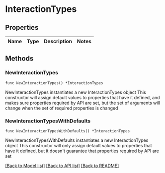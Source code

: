 # InteractionTypes

## Properties

Name | Type | Description | Notes
------------ | ------------- | ------------- | -------------

## Methods

### NewInteractionTypes

`func NewInteractionTypes() *InteractionTypes`

NewInteractionTypes instantiates a new InteractionTypes object
This constructor will assign default values to properties that have it defined,
and makes sure properties required by API are set, but the set of arguments
will change when the set of required properties is changed

### NewInteractionTypesWithDefaults

`func NewInteractionTypesWithDefaults() *InteractionTypes`

NewInteractionTypesWithDefaults instantiates a new InteractionTypes object
This constructor will only assign default values to properties that have it defined,
but it doesn't guarantee that properties required by API are set


[[Back to Model list]](../README.md#documentation-for-models) [[Back to API list]](../README.md#documentation-for-api-endpoints) [[Back to README]](../README.md)


